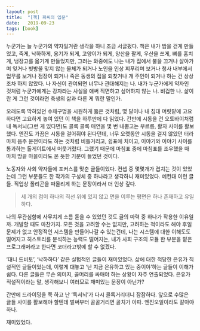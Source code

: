 ```yaml
---
layout: post
title:  "[책] 파씨의 입문"
date:   2019-09-23
tags: [book]
---
```


누군가는 늘 누군가의 약자일거란 생각을 하니 조금 서글펐다. 책은 내가 밤을 걷게 만들었고, 죽게, 낙하하게, 옹기가 되게, 고양이가 되게, 양산을 팔게, 우산을 쓰게, 뼈를 훔치게, 냉장고를 옮기게 만들었지만, 그러는 와중에도 나는 내가 집에서 불을 끄거나 살아가며 잊거나 빗방울 맞지 않는 물체가 되거나 노인을 인상 찌푸리며 보거나 청사 내부에서 업무를 보거나 점장이 되거나 죽은 동생의 집을 되찾거나 개 주인이 되거나 하는 건 상상조차 하지 않았다. 나 자신이 관여되면 너무나 관대해지는 나. 내가 누군가에게 약자인 것처럼 누군가에게는 강자라는 사실을 애써 직면하고 싶어하지 않는 나. 비겁한 나. 삶이란 게 그런 것이라면 축생의 삶과 다른 게 뭐란 말인가.

오래도록 막혀있던 수채구멍을 시원하게 뚫은 것처럼, 몇 달이나 내 침대 머릿맡에 고요하다면 고요하게 놓여 있던 이 책을 하루만에 다 읽었다. 간만에 시동을 건 오토바이처럼 내 독서뇌(그런 게 있다면)도 콜록 콜록 매연을 몇 번 내뿜고는 부르릉, 활자 사이를 활보했다. 엔진도 가끔은 시동을 걸어줘야 된다던데, 너무 오랫동안 시동을 걸지 않았던 터라 마치 음주 운전이라도 하는 것처럼 비틀거리고, 쉼표에 치이고, 이야기와 이야기 사이를 통과하는 톨게이트에서 머뭇거렸다. 그랬기 때문에 마침표 중에 마침표를 조우했을 때 마치 땅끝 마을이라도 온 듯한 기분이 들었던 것이다.

노동자와 사회 약자들에 포커스를 맞춘 글들이었다. 컨셉 중 몇몇개가 겹치는 것이 있었는데 그런 부분들도 한 작가의 구성체 중 하나라고 생각하니 재미있었다. 예컨대 이런 글들. 직업상 폴리곤을 떠올리게 하는 문장이라서 더 인상 깊다.

<blockquote>
세 개의 점이 하나의 직선 위에 있지 않고 면을 이루는 평면은 하나 존재하고 유일하다.
</blockquote>

나의 무관심함에 사무치게 소름 돋을 수 있었던 것도 글의 마력 중 하나가 작용한 이유일까. 개발할 때도 마찬가지. 모든 것을 고려할 수는 없지만, 고려하는 척이라도 해야 후일 문제가 없고 안정적인 시스템을 만들어나갈 수 있는건데, 나는 시스템에 대한 이해도도 떨어지고 히스토리를 분석하는 능력도 떨어지는, 내가 사회 구조의 모듈 한 부분을 맡은 프로그래머라고 한다면 코더라고밖에 할 수 없겠다.

‘대니 드비토’, ‘낙하하다’ 같은 실험적인 글들이 재미있었다. 삶에 대한 적당한 은유가 직설적인 글들이었는데, 이렇게 대놓고 ‘난 지금 은유하고 있는 중이야’하는 글들이 이해가 쉽다. 다른 글들은 무슨 의미지, 골머리를 싸매야 하는 상황이 자주 연출되었다. 은유가 직설적이라는 말, 생각해보니 여러모로 재미있는 문장이 아닌가?

간만에 드라이밍을 쭉 하고 난 ‘독서뇌’가 다시 콜록거리더니 잠잠하다. 앞으로 수많은 글들 사이를 활보해야 할텐데 벌써부터 골골거리면 골치가 아파. 엔진오일이라도 갈아야 하나.

재미있었다.